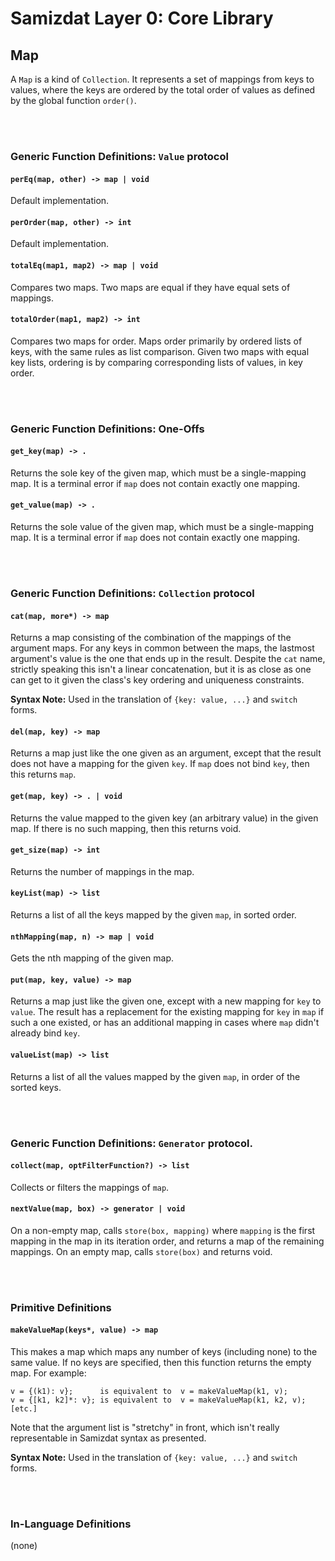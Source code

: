 Samizdat Layer 0: Core Library
==============================

Map
---

A `Map` is a kind of `Collection`. It represents a set of mappings from
keys to values, where the keys are ordered by the total order of values
as defined by the global function `order()`.

<br><br>
### Generic Function Definitions: `Value` protocol

#### `perEq(map, other) -> map | void`

Default implementation.

#### `perOrder(map, other) -> int`

Default implementation.

#### `totalEq(map1, map2) -> map | void`

Compares two maps. Two maps are equal if they have equal sets of mappings.

#### `totalOrder(map1, map2) -> int`

Compares two maps for order. Maps order primarily by ordered lists of
keys, with the same rules as list comparison. Given two maps with equal
key lists, ordering is by comparing corresponding lists of values, in
key order.

<br><br>
### Generic Function Definitions: One-Offs

#### `get_key(map) -> .`

Returns the sole key of the given map, which must be a single-mapping map.
It is a terminal error if `map` does not contain exactly one mapping.

#### `get_value(map) -> .`

Returns the sole value of the given map, which must be a single-mapping map.
It is a terminal error if `map` does not contain exactly one mapping.


<br><br>
### Generic Function Definitions: `Collection` protocol

#### `cat(map, more*) -> map`

Returns a map consisting of the combination of the mappings of the
argument maps. For any keys in common between the maps,
the lastmost argument's value is the one that ends up in the result.
Despite the `cat` name, strictly speaking this isn't a linear concatenation,
but it is as close as one can get to it given the class's key ordering
and uniqueness constraints.

**Syntax Note:** Used in the translation of `{key: value, ...}`
and `switch` forms.

#### `del(map, key) -> map`

Returns a map just like the one given as an argument, except that
the result does not have a mapping for the given `key`. If `map` does
not bind `key`, then this returns `map`.

#### `get(map, key) -> . | void`

Returns the value mapped to the given key (an arbitrary value) in
the given map. If there is no such mapping, then this returns void.

#### `get_size(map) -> int`

Returns the number of mappings in the map.

#### `keyList(map) -> list`

Returns a list of all the keys mapped by the given `map`, in sorted order.

#### `nthMapping(map, n) -> map | void`

Gets the nth mapping of the given map.

#### `put(map, key, value) -> map`

Returns a map just like the given one, except with a new mapping
for `key` to `value`. The result has a replacement for the existing
mapping for `key` in `map` if such a one existed, or has an
additional mapping in cases where `map` didn't already bind `key`.

#### `valueList(map) -> list`

Returns a list of all the values mapped by the given `map`, in order of the
sorted keys.


<br><br>
### Generic Function Definitions: `Generator` protocol.

#### `collect(map, optFilterFunction?) -> list`

Collects or filters the mappings of `map`.

#### `nextValue(map, box) -> generator | void`

On a non-empty map, calls `store(box, mapping)` where `mapping` is
the first mapping in the map in its iteration order, and returns
a map of the remaining mappings. On an empty map, calls `store(box)` and
returns void.


<br><br>
### Primitive Definitions

#### `makeValueMap(keys*, value) -> map`

This makes a map which maps any number of keys (including none)
to the same value. If no keys are specified, then this function returns
the empty map. For example:

```
v = {(k1): v};      is equivalent to  v = makeValueMap(k1, v);
v = {[k1, k2]*: v}; is equivalent to  v = makeValueMap(k1, k2, v);
[etc.]
```

Note that the argument list is "stretchy" in front, which isn't really
representable in Samizdat syntax as presented.

**Syntax Note:** Used in the translation of `{key: value, ...}`
and `switch` forms.


<br><br>
### In-Language Definitions

(none)
